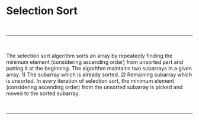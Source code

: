 # Selection Sort
<br/>  

---
<br/>  

The selection sort algorithm sorts an array by repeatedly finding the minimum element (considering ascending order) from unsorted part and putting it at the beginning. The algorithm maintains two subarrays in a given array. 1) The subarray which is already sorted. 2) Remaining subarray which is unsorted. In every iteration of selection sort, the minimum element (considering ascending order) from the unsorted subarray is picked and moved to the sorted subarray.

<br/>  

---

